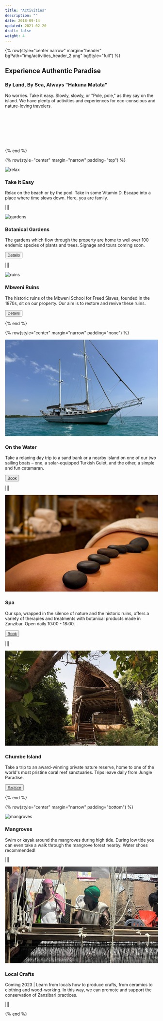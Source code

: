 ```yaml
---
title: "Activities"
description: ""
date: 2018-09-14
updated: 2021-02-20
draft: false
weight: 4
---
```


{% row(style="center narrow" margin="header" bgPath="img/activities_header_2.png" bgStyle="full") %} 

 ## Experience Authentic Paradise
 
 ### By Land, By Sea, Always "Hakuna Matata"

No worries. Take it easy. Slowly, slowly, or "Pole, pole," as they say on the island. We have plenty of activities and experiences for eco-conscious and nature-loving travelers.

<br>
<br>
<br>
<br>
<br>
<br>

{% end %}

{% row(style="center" margin="narrow" padding="top") %}

![relax](img/relax.png#mx-auto#large)

### Take It Easy

Relax on the beach or by the pool. Take in some Vitamin D. Escape into a place where time slows down. Here, you are family.

|||

![gardens](img/gardens.png#mx-auto#large)

### Botanical Gardens

The gardens which flow through the property are home to well over 100 endemic species of plants and trees. Signage and tours coming soon.

<button>[Details](/location/mbweni)</button>

|||

![ruins](img/ruins.png#mx-auto#large)

### Mbweni Ruins

The historic ruins of the Mbweni School for Freed Slaves, founded in the 1870s, sit on our property. Our aim is to restore and revive these ruins.

<button>[Details](/location/mbweni)</button>

{% end %}

{% row(style="center" margin="narrow" padding="none") %}

![boats](img/boats.png#mx-auto#large)

### On the Water

Take a relaxing day trip to a sand bank or a nearby island on one of our two sailing boats – one, a solar-equipped Turkish Gulet, and the other, a simple and fun catamaran.

<button>[Book](/)</button>

|||

![spa](img/spa.jpg#mx-auto#large)

### Spa

Our spa, wrapped in the silence of nature and the historic ruins, offers a variety of therapies and treatments with botanical products made in Zanzibar. Open daily 10:00 - 18:00.

<button>[Book](/)</button>

|||

![chumbe](img/chumbe_island.jpeg#mx-auto#large)

### Chumbe Island

Take a trip to an award-winning private nature reserve, home to one of the world's most pristine coral reef sanctuaries. Trips leave daily from Jungle Paradise.

<button>[Explore](/location/chumbe)</button>

{% end %}

{% row(style="center" margin="narrow" padding="bottom") %}

![mangroves](img/mangroves.png#mx-auto#large)

### Mangroves

Swim or kayak around the mangroves during high tide. During low tide you can even take a walk through the mangrove forest nearby. Water shoes recommended!

|||

![crafts](img/crafts.jpeg#mx-auto#large)

### Local Crafts

Coming 2023 | Learn from locals how to produce crafts, from ceramics to clothing and wood-working. In this way, we can promote and support the conservation of Zanzibari practices.

|||

{% end %}